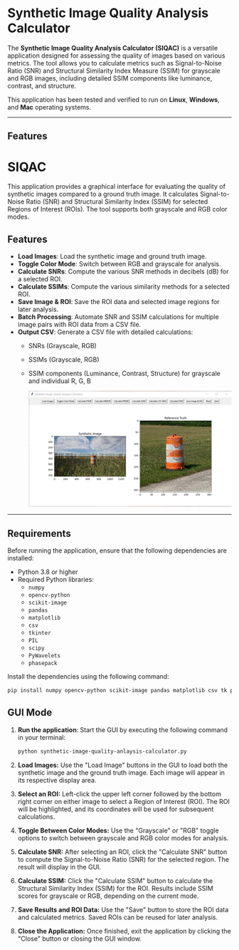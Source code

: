 # Synthetic Image Quality Analysis Calculator

The **Synthetic Image Quality Analysis Calculator (SIQAC)** is a versatile application designed for assessing the quality of images based on various metrics. The tool allows you to calculate metrics such as Signal-to-Noise Ratio (SNR) and Structural Similarity Index Measure (SSIM) for grayscale and RGB images, including detailed SSIM components like luminance, contrast, and structure.

This application has been tested and verified to run on **Linux**, **Windows**, and **Mac** operating systems.

---

## Features

# SIQAC

This application provides a graphical interface for evaluating the quality of synthetic images compared to a ground truth image. It calculates Signal-to-Noise Ratio (SNR) and Structural Similarity Index (SSIM) for selected Regions of Interest (ROIs). The tool supports both grayscale and RGB color modes.

## Features

- **Load Images**: Load the synthetic image and ground truth image.
- **Toggle Color Mode**: Switch between RGB and grayscale for analysis.
- **Calculate SNRs**: Compute the various SNR methods in decibels (dB) for a selected ROI.
- **Calculate SSIMs**: Compute the various similarity methods for a selected ROI.
- **Save Image & ROI**: Save the ROI data and selected image regions for later analysis.
- **Batch Processing**: Automate SNR and SSIM calculations for multiple image pairs with ROI data from a CSV file.
- **Output CSV**: Generate a CSV file with detailed calculations:
  - SNRs (Grayscale, RGB)
  - SSIMs (Grayscale, RGB)
  - SSIM components (Luminance, Contrast, Structure) for grayscale and individual R, G, B
 
    <img src="image_app_demo.png" alt="Demo snapshot" title="Application Image" width="800">


---

## Requirements

Before running the application, ensure that the following dependencies are installed:

- Python 3.8 or higher
- Required Python libraries:
  - `numpy`
  - `opencv-python`
  - `scikit-image`
  - `pandas`
  - `matplotlib`
  - `csv`
  - `tkinter`
  - `PIL`
  - `scipy`
  - `PyWavelets`
  - `phasepack`

Install the dependencies using the following command:

```bash
pip install numpy opencv-python scikit-image pandas matplotlib csv tk pillow scipy PyWavelets phasepack
```

## GUI Mode

1. **Run the application**: Start the GUI by executing the following command in your terminal:
   ```bash
   python synthetic-image-quality-anlaysis-calculator.py
   ```
2. **Load Images:** Use the "Load Image" buttons in the GUI to load both the synthetic image and the ground truth image. Each image will appear in its respective display area.

3. **Select an ROI:** Left-click the upper left corner followed by the bottom right corner on either image to select a Region of Interest (ROI). The ROI will be highlighted, and its coordinates will be used for subsequent calculations.

4. **Toggle Between Color Modes:** Use the "Grayscale" or "RGB" toggle options to switch between grayscale and RGB color modes for analysis.

5. **Calculate SNR:** After selecting an ROI, click the "Calculate SNR" button to compute the Signal-to-Noise Ratio (SNR) for the selected region. The result will display in the GUI.

6. **Calculate SSIM:** Click the "Calculate SSIM" button to calculate the Structural Similarity Index (SSIM) for the ROI. Results include SSIM scores for grayscale or RGB, depending on the current mode.

7. **Save Results and ROI Data:** Use the "Save" button to store the ROI data and calculated metrics. Saved ROIs can be reused for later analysis.

8. **Close the Application:** Once finished, exit the application by clicking the "Close" button or closing the GUI window.




